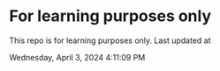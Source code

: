 # For learning purposes only
This repo is for learning purposes only.
Last updated at

Wednesday, April 3, 2024 4:11:09 PM

